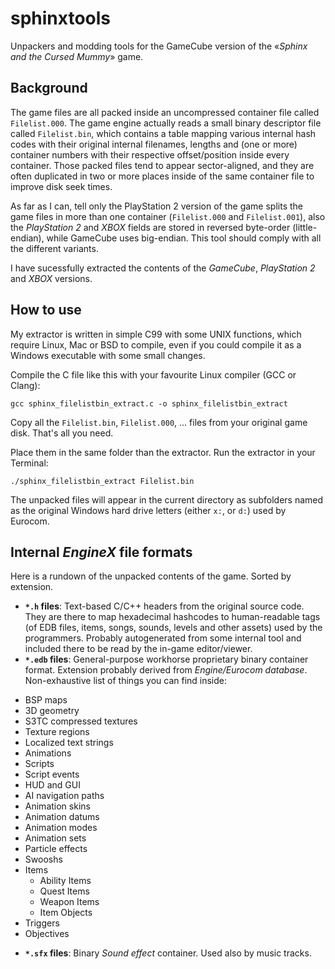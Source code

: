 # sphinxtools
Unpackers and modding tools for the GameCube version of the «_Sphinx and the Cursed Mummy_» game.


## Background

The game files are all packed inside an uncompressed container file called `Filelist.000`. The game engine actually reads a small binary descriptor file called `Filelist.bin`,
which contains a table mapping various internal hash codes with their original internal filenames, lengths and (one or more) container numbers with their respective offset/position inside every container. Those packed files tend to appear sector-aligned, and they are often duplicated in two or more places inside of the same container file to improve disk seek times.

As far as I can, tell only the PlayStation 2 version of the game splits the game files in more than one container (`Filelist.000` and `Filelist.001`), also the _PlayStation 2_ and _XBOX_ fields are stored in reversed byte-order (little-endian), while GameCube uses big-endian.
This tool should comply with all the different variants.

I have sucessfully extracted the contents of the _GameCube_, _PlayStation 2_ and _XBOX_ versions.

## How to use

My extractor is written in simple C99 with some UNIX functions, which require Linux, Mac or BSD to compile, even if you could compile it as a Windows executable with some small changes.

Compile the C file like this with your favourite Linux compiler (GCC or Clang):

    gcc sphinx_filelistbin_extract.c -o sphinx_filelistbin_extract

Copy all the `Filelist.bin`, `Filelist.000`, ... files from your original game disk. That's all you need.

Place them in the same folder than the extractor. Run the extractor in your Terminal:

    ./sphinx_filelistbin_extract Filelist.bin


The unpacked files will appear in the current directory as subfolders named as the original Windows hard drive letters (either `x:`, or `d:`) used by Eurocom.


## Internal _EngineX_ file formats

Here is a rundown of the unpacked contents of the game. Sorted by extension.

* __`*.h` files__: Text-based C/C++ headers from the original source code. They are there to map hexadecimal hashcodes to human-readable tags (of EDB files, items, songs, sounds, levels and other assets) used by the programmers.
Probably autogenerated from some internal tool and included there to be read by the in-game editor/viewer.
* __`*.edb` files__: General-purpose workhorse proprietary binary container format. Extension probably derived from _Engine/Eurocom database_. Non-exhaustive list of things you can find inside:
 - BSP maps
 - 3D geometry
 - S3TC compressed textures
 - Texture regions
 - Localized text strings
 - Animations
 - Scripts
 - Script events
 - HUD and GUI
 - AI navigation paths
 - Animation skins
 - Animation datums
 - Animation modes
 - Animation sets
 - Particle effects
 - Swooshs
 - Items
    - Ability Items
    - Quest Items
    - Weapon Items
    - Item Objects
 - Triggers
 - Objectives

* __`*.sfx` files__: Binary _Sound effect_ container. Used also by music tracks.
